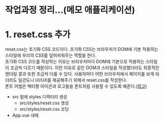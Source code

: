# 작업과정 정리...(메모 애플리케이션)

# 1. reset.css 추가
reset.css는 초기화 CSS 코드이다. 초기화 CSS는 브라우저가 DOM에 기본 적용하는 스타일에 우리의 CSS를 덮어씌워주는 역할을 한다.  
초기화 CSS 코드를 작성하는 이유는 브라우저마다 DOM에 기본으로 적용하는 스타일이 조금씩 다르기 때문이다. 이런 이유로 같은 DOM과 스타일을 작성했더라도 최종적인 렌더링 결과 또한 조금씩 다를 수 있다. 사용자마다 어떤 브라우저에서 페이지를 보게 되더라도 일관도니 UI/UX를 제공해주기 위해서 reset.css를 작성한다.  
폰트 어썸은 벡터형 아이콘과 로고들을 폰트처럼 사용할 수 있도록 해준다.([참고](https://fontawesome.com))  

- src 밑에 styles 디렉터리 생성
    - src/styles/reset.css 생성
    - src/styles/reset.css 코딩
- App.vue 내에 <style> 영역의 코드들을 삭제 후 src/styles/reset.css import

# 2. App Header 추가 (헤더 컴포넌트 생성)
- src 밑에 components 디렉터리 생성
    - src/components/AppHeader.vue 생성
    - src/components/AppHeader.vue 코딩
- App.vue 내에 <script>...</script> 내용들을 삭제후 아래 내용을 코딩
    ```javascript
    <script>
    // AppHeader.vue 임포트
    import AppHeader from './components/AppHeader';

    export default {
        name: 'app',
        components:{
            AppHeader
        }
    }
    </script>
    ```
- App.vue 내에 <template>...</template> 내의 내용들을 삭제후 아래 내용을 코딩
    ```javascript
    <template>
        <div id="app">
            <app-header/>
        </div>
    </template>
    ```

# 3. 메모 생성 기본 컴포넌트 추가
여기서 만들 컴포넌트는 MemoApp.vue, MemoForm.vue 이다.
추후 vuex를 적용시 Memo.vue를 만들 예정이다. 여기서는 MemoApp.vue, MemoForm.vue를 추가한다.  

## MemoApp.vue
현재 작성되고 있는 우리의 애플리케이션에서는 별도의 API 서버 요청 없이 샘플로 로컬스토리지의 데이터를 받아오는 방식으로 작성중이다. 따라서 created 훅에서 실행시켜준다. created 훅은 Vue의 생명주기 중 하나이다. 
```javascript
<template>
    <div class="memo-app">
        <memo-form/>
        <!-- <memo/> -->
    </div>
</template>
<script>
import MemoForm from './MemoForm';

export default {
    name: 'MemoApp',
    components:{
        MemoForm
    },
    data(){
        return {
            memos: [],
        };
    },
    created(){
        // 1) 
        // 만약 localStorage 내에 memos 데이터가 있다면 
        //      created 훅에서 localStorage 의 데이터를 컴포넌트 내의 memos 내에 넣어주고
        // 아니면
        //      컴포넌트 내의 memos 를 비어있는 배열로 초기화 한다.  
        this.memos = localStorage.memos ? JSON.parse(localStorage.memos) : [];
    }
}
</script>
```
  
## MemoForm.vue
```javascript
<template>
    <div class="memo-form">
        <form>
            <fieldset>
                <div>
                    <input  class="momo-form__title-form"
                            type="text"
                            v-model="title"
                            placeholder="메모 제목을 입력해주세요."/>
                    <textarea   class="memo-form__content-form"
                                v-model="content"
                                placeholder="메모의 내용을 입력해주세요."/>
                    <button type="reset">
                        <i class="fas fa-sync-alt">
                        </i>
                    </button>
                </div>
                <button type="submit">등록하기</button>
            </fieldset>
        </form>
    </div>
</template>

<script>
export default {
    // 컴포넌트의 이름을 MemoForm으로 변경한다. 
    name: "MemoForm",
    data(){
        return {
            // 사용자가 입력한 데이터(content, title)에 대한 key, value
            // 여기서 등록하는 데이터는 v-model 디렉티브를 이용해 입력폼의 입력필드에 연결해줘야 한다.
            title: '',
            content: '',
        }
    } 
}
</script>
<style scoped>
  .memo-form {
    margin-bottom: 24px;
    padding-bottom: 40px;
    border-bottom: 1px solid #eee;
  }
  .memo-form form fieldset div {
    position: relative;
    padding: 24px;
    margin-bottom: 20px;
    box-shadow: 0 4px 10px -4px rgba(0, 0, 0, 0.2);
    background-color: #ffffff;
  }
  .memo-form form fieldset div button[type="reset"] {
    position: absolute;
    right: 20px;
    bottom: 20px;
    font-size: 16px;
    background: none;
  }
  .memo-form form fieldset button[type="submit"] {
    float: right;
    width: 96px;
    padding: 12px 0;
    border-radius: 4px;
    background-color: #ff5a00;
    color: #fff;
    font-size: 16px;
  }
  .memo-form form fieldset .memo-form__title-form {
    width: 100%;
    margin-bottom: 12px;
    font-size: 18px;
    line-height: 26px;
  }
  .memo-form form fieldset .memo-form__content-form {
    width: 100%;
    height: 66px;
    font-size: 14px;
    line-height: 22px;
    vertical-align: top;
  }
  .memo-form input:focus {
    outline: none;
  }
</style>
```

# 4. MemoForm - submit 이벤트 추가, submit 시 페이지 이동 방지 
- methods 속성내에 메서드로 addMemo() 함수를 추가해준다. 
- addMemo 함수에서는 this.$emit() 함수로 'addMemo'이벤트를 발생시키고,  
  사용자 입력데이터(title, content)를 MemoApp 컴포넌트에 emit을 이용해 전파한다.  
- Vue는 submit 이벤트가 발생할 때 개발자가 직접 event.preventDefault를 호출하지 않아도 되도록 prevent 옵션을 제공해준다. (5.1.4.5.2. v-on 장 참고)  

## MemoForm 템플릿 작성
템플릿에서는 form 태그에 대해 preventDefault 를 걸고, addMemo() 함수를 호출하도록 한다.

```html
<template>
    // ...
    <form @submit.prevent="addMemo">
        // ...
    </form>
</template>
```
그리고 addMemo()함수 내에서는 emit을 통해 이벤트를 전파한다. 
스크립트는 바로 아래의 "MemoForm 스크립트 작성"에서 정리한다.  

## MemoForm 스크립트 작성
resetFields(), addMemo() 함수 추가!! 자세한 내용은 아래 코드 참고
```javascript
<script>
export default {
    // 컴포넌트의 이름을 MemoForm으로 변경한다. 
    name: "MemoForm",
    data(){
        return {
            // 사용자가 입력한 데이터(content, title)에 대한 key, value
            // 여기서 등록하는 데이터는 v-model 디렉티브를 이용해 입력폼의 입력필드에 연결해줘야 한다.
            title: '',
            content: '',
        }
    },
    methods: {
        resetFields(){
            // 제목,내용을 빈 값으로 초기화한다. 
            this.title = '';
            this.content = '';
        },
        addMemo(){
            // 변수 선언 (비구조화 할당)
            const {title, content} = this;
            // 데이터의 고유한 식별자를 생성
            const id = new Date().getTime();

            // 제목, 내용을 입력하지 않은 경우에 대한 예외 처리 
            const isEmpty = title.length <=0 || content.length <=0;

            if(isEmpty){
                alert("메모 내용을 입력해주세요");
                return false;
            }

            // addMemo 이벤트를 발생시킨다. 
            // payload에 사용자가 입력한 데이터를 넣어준다. {id, titile, content}
            this.$emit('addMemo', {id, title, content});

            // MemoApp 으로 이벤트와 데이터를 전파한 후 폼 텍스트 초기화
            this.resetFields();
        },
    }
}
</script>
```
  
# 5. MemoApp - MemoForm 컴포넌트로부터 전달받은 데이터를 로컬 스토리지에 추가
MemoApp 입장에서 MemoForm 컴포넌트는 자식컴포넌트이다. MemoForm 에서는 addMemo 이벤트를 부모인 MemoApp 에 전달하고 있다.  
여기서는, 전달받은 addMemo 이벤트를 처리하는 로직을 작성하는 과정을 정리한다.  

## MemoApp 스크립트 작성
MemoApp 컴포넌트 내의 script 영역 내에 addMemo(payload), storeMemo() 함수를 추가해주자.
```javascript
import MemoForm from './MemoForm';

export default {
    name: 'MemoApp',
    components:{
        MemoForm
    },
    // ... 
    methods: {
        // 템플릿의 <memo-form>에 addMemo 이벤트 콜백함수로 연결해줘야 한다. 
        // addMemo 이벤트는 자식 컴포넌트인 MemoForm 으로부터 전달받는다. 
        // (이벤트를 전달받으면서 payload도 함께 전달받는다)
        // 위의 template 코드 참고
        addMemo (payload){
            // MemoForm 에서 전달해주는 데이터를 먼저 컴포넌트 내부 데이터에 추가한다. 
            // (자식 컴포넌트인 MemoForm 에서 부모인 MemoApp 으로 데이터를 올려주는 것)
            this.memos.push(payload);
            
            // storeMemo() 호출
            this.storeMemo();
        },
        // 내부 데이터를 문자열로 변환하여, 로컬 스토리지에 저장한다.
        storeMemo (){
            const memosToString = JSON.stringify(this.memos);
            localStorage.setItem('memos', memosToString);
        }
    }
}
```
  
## MemoApp 템플릿 작성
이제 MemoApp에 정의한 함수인 addMemo() 를 호출해주는 곳이 필요하다. MemoApp에서 addMemo()를 호출하는 시점은 자식 컴포넌트인 MemoForm 으로부터 "addMemo" 이벤트를 전달받았을 때 이다. 템플릿 코드 내의 v-on 디렉티브로 MemoApp 에서도 addMemo 이벤트를 발생시키도록 하자.  

```html
<template>
    <div class="memo-app">
        <!-- <memo-form v-on::addMemo="addMemo"/> 과 같은 의미 -->
        <memo-form @addMemo="addMemo"/>
        <!-- <memo/> -->
    </div>
</template>
```

입력된 데이터를 Vue.js의 개발자 도구에서 확인하는 방법은
Application 탭 >> 좌측 사이드바 Storage 메뉴 >> 드랍다운 버튼 클릭 > http://... 로 나타나는 링크를 클릭하면 데이터의 상세 내용이 나타난다.  
localStorage로 개발하는 경우는 그리 많지 않으니 자세한 설명은 스킵!!하고 넘어간다. 
